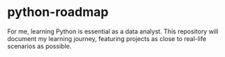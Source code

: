 # python-roadmap
For me, learning Python is essential as a data analyst. This repository will document my learning journey, featuring projects as close to real-life scenarios as possible.
